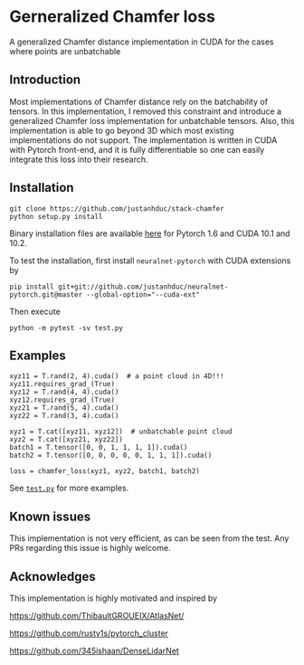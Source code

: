 # Gerneralized Chamfer loss
A generalized Chamfer distance implementation in CUDA for the cases 
where points are unbatchable

## Introduction

Most implementations of Chamfer distance rely on the batchability of tensors.
In this implementation, I removed this constraint and introduce a generalized
Chamfer loss implementation for unbatchable tensors.
Also, this implementation is able to go beyond 3D 
which most existing implementations do not support.
The implementation is written in CUDA with Pytorch front-end, 
and it is fully differentiable so one can easily integrate this loss into
their research.

## Installation

```
git clone https://github.com/justanhduc/stack-chamfer
python setup.py install
```

Binary installation files are available [here](https://yonsei-my.sharepoint.com/:f:/g/personal/adnguyen_o365_yonsei_ac_kr/EnT-GFN4cStLo_dT2JmqCosBcEdCfZB2v9IPyh73p6hwaQ?e=CDHFSa) 
for Pytorch 1.6 and CUDA 10.1 and 10.2.

To test the installation, first install `neuralnet-pytorch` with CUDA extensions
by

```
pip install git+git://github.com/justanhduc/neuralnet-pytorch.git@master --global-option="--cuda-ext"
```

Then execute

```
python -m pytest -sv test.py
```

## Examples

```
xyz11 = T.rand(2, 4).cuda()  # a point cloud in 4D!!!
xyz11.requires_grad_(True)
xyz12 = T.rand(4, 4).cuda()
xyz12.requires_grad_(True)
xyz21 = T.rand(5, 4).cuda()
xyz22 = T.rand(3, 4).cuda()

xyz1 = T.cat([xyz11, xyz12])  # unbatchable point cloud
xyz2 = T.cat([xyz21, xyz22])
batch1 = T.tensor([0, 0, 1, 1, 1, 1]).cuda()
batch2 = T.tensor([0, 0, 0, 0, 0, 1, 1, 1]).cuda()

loss = chamfer_loss(xyz1, xyz2, batch1, batch2)
```

See [`test.py`](https://github.com/justanhduc/stack-chamfer/blob/master/test.py)
for more examples.

## Known issues

This implementation is not very efficient, as can be seen from the test.
Any PRs regarding this issue is highly welcome.

## Acknowledges

This implementation is highly motivated and inspired by

https://github.com/ThibaultGROUEIX/AtlasNet/

https://github.com/rusty1s/pytorch_cluster

https://github.com/345ishaan/DenseLidarNet
